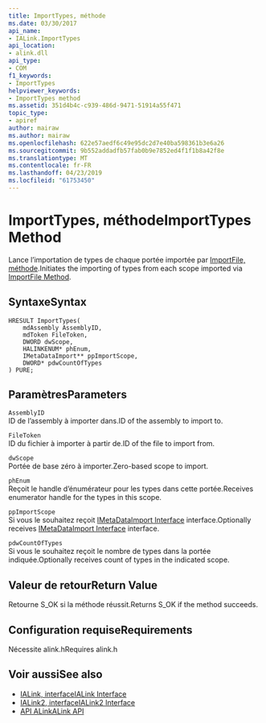 ```yaml
---
title: ImportTypes, méthode
ms.date: 03/30/2017
api_name:
- IALink.ImportTypes
api_location:
- alink.dll
api_type:
- COM
f1_keywords:
- ImportTypes
helpviewer_keywords:
- ImportTypes method
ms.assetid: 351d4b4c-c939-486d-9471-51914a55f471
topic_type:
- apiref
author: mairaw
ms.author: mairaw
ms.openlocfilehash: 622e57aedf6c49e95dc2d7e40ba598361b3e6a26
ms.sourcegitcommit: 9b552addadfb57fab0b9e7852ed4f1f1b8a42f8e
ms.translationtype: MT
ms.contentlocale: fr-FR
ms.lasthandoff: 04/23/2019
ms.locfileid: "61753450"
---
```

# <a name="importtypes-method"></a><span data-ttu-id="b1d71-102">ImportTypes, méthode</span><span class="sxs-lookup"><span data-stu-id="b1d71-102">ImportTypes Method</span></span>
<span data-ttu-id="b1d71-103">Lance l’importation de types de chaque portée importée par [ImportFile, méthode](../../../../docs/framework/unmanaged-api/alink/importfile-method.md).</span><span class="sxs-lookup"><span data-stu-id="b1d71-103">Initiates the importing of types from each scope imported via [ImportFile Method](../../../../docs/framework/unmanaged-api/alink/importfile-method.md).</span></span>  
  
## <a name="syntax"></a><span data-ttu-id="b1d71-104">Syntaxe</span><span class="sxs-lookup"><span data-stu-id="b1d71-104">Syntax</span></span>  
  
```  
HRESULT ImportTypes(  
    mdAssembly AssemblyID,  
    mdToken FileToken,  
    DWORD dwScope,  
    HALINKENUM* phEnum,  
    IMetaDataImport** ppImportScope,  
    DWORD* pdwCountOfTypes  
) PURE;  
```  
  
## <a name="parameters"></a><span data-ttu-id="b1d71-105">Paramètres</span><span class="sxs-lookup"><span data-stu-id="b1d71-105">Parameters</span></span>  
 `AssemblyID`  
 <span data-ttu-id="b1d71-106">ID de l’assembly à importer dans.</span><span class="sxs-lookup"><span data-stu-id="b1d71-106">ID of the assembly to import to.</span></span>  
  
 `FileToken`  
 <span data-ttu-id="b1d71-107">ID du fichier à importer à partir de.</span><span class="sxs-lookup"><span data-stu-id="b1d71-107">ID of the file to import from.</span></span>  
  
 `dwScope`  
 <span data-ttu-id="b1d71-108">Portée de base zéro à importer.</span><span class="sxs-lookup"><span data-stu-id="b1d71-108">Zero-based scope to import.</span></span>  
  
 `phEnum`  
 <span data-ttu-id="b1d71-109">Reçoit le handle d’énumérateur pour les types dans cette portée.</span><span class="sxs-lookup"><span data-stu-id="b1d71-109">Receives enumerator handle for the types in this scope.</span></span>  
  
 `ppImportScope`  
 <span data-ttu-id="b1d71-110">Si vous le souhaitez reçoit [IMetaDataImport Interface](../../../../docs/framework/unmanaged-api/metadata/imetadataimport-interface.md) interface.</span><span class="sxs-lookup"><span data-stu-id="b1d71-110">Optionally receives [IMetaDataImport Interface](../../../../docs/framework/unmanaged-api/metadata/imetadataimport-interface.md) interface.</span></span>  
  
 `pdwCountOfTypes`  
 <span data-ttu-id="b1d71-111">Si vous le souhaitez reçoit le nombre de types dans la portée indiquée.</span><span class="sxs-lookup"><span data-stu-id="b1d71-111">Optionally receives count of types in the indicated scope.</span></span>  
  
## <a name="return-value"></a><span data-ttu-id="b1d71-112">Valeur de retour</span><span class="sxs-lookup"><span data-stu-id="b1d71-112">Return Value</span></span>  
 <span data-ttu-id="b1d71-113">Retourne S_OK si la méthode réussit.</span><span class="sxs-lookup"><span data-stu-id="b1d71-113">Returns S_OK if the method succeeds.</span></span>  
  
## <a name="requirements"></a><span data-ttu-id="b1d71-114">Configuration requise</span><span class="sxs-lookup"><span data-stu-id="b1d71-114">Requirements</span></span>  
 <span data-ttu-id="b1d71-115">Nécessite alink.h</span><span class="sxs-lookup"><span data-stu-id="b1d71-115">Requires alink.h</span></span>  
  
## <a name="see-also"></a><span data-ttu-id="b1d71-116">Voir aussi</span><span class="sxs-lookup"><span data-stu-id="b1d71-116">See also</span></span>

- [<span data-ttu-id="b1d71-117">IALink, interface</span><span class="sxs-lookup"><span data-stu-id="b1d71-117">IALink Interface</span></span>](../../../../docs/framework/unmanaged-api/alink/ialink-interface.md)
- [<span data-ttu-id="b1d71-118">IALink2, interface</span><span class="sxs-lookup"><span data-stu-id="b1d71-118">IALink2 Interface</span></span>](../../../../docs/framework/unmanaged-api/alink/ialink2-interface.md)
- [<span data-ttu-id="b1d71-119">API ALink</span><span class="sxs-lookup"><span data-stu-id="b1d71-119">ALink API</span></span>](../../../../docs/framework/unmanaged-api/alink/index.md)
